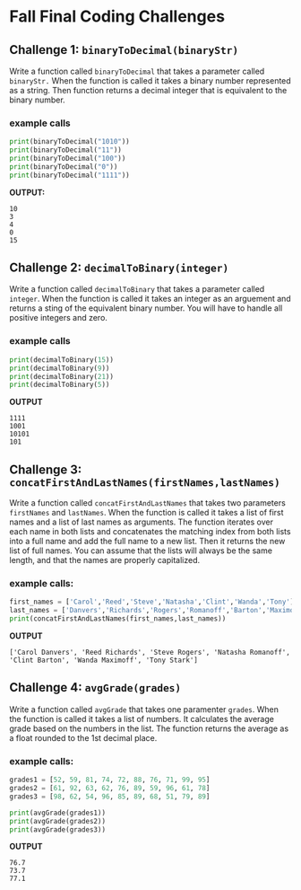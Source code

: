 # Fall Final Coding Challenges

## Challenge 1: `binaryToDecimal(binaryStr)`

Write a function called `binaryToDecimal` that takes a parameter called `binaryStr.` When the function is called it takes a binary number represented as a string. Then function returns a decimal integer that is equivalent to the binary number.

### example calls
```python
print(binaryToDecimal("1010"))
print(binaryToDecimal("11"))
print(binaryToDecimal("100"))
print(binaryToDecimal("0"))
print(binaryToDecimal("1111"))
```
**OUTPUT:** 
```
10
3
4
0
15
```

## Challenge 2: `decimalToBinary(integer)`

Write a function called `decimalToBinary` that takes a parameter called `integer`. When the function is called it takes an integer as an arguement and returns a sting of the equivalent binary number. You will have to handle all positive integers and zero.

### example calls
```python
print(decimalToBinary(15))
print(decimalToBinary(9))
print(decimalToBinary(21))
print(decimalToBinary(5))
```

**OUTPUT**
```
1111
1001
10101
101
```

## Challenge 3: `concatFirstAndLastNames(firstNames,lastNames)`

Write a function called `concatFirstAndLastNames` that takes two parameters `firstNames` and `lastNames`. When the function is called it takes a list of first names and a list of last names as arguments. The function iterates over each name in both lists and concatenates the matching index from both lists into a full name and add the full name to a new list. Then it returns the new list of full names. You can assume that the lists will always be the same length, and that the names are properly capitalized.

### example calls:
```python
first_names = ['Carol','Reed','Steve','Natasha','Clint','Wanda','Tony']
last_names = ['Danvers','Richards','Rogers','Romanoff','Barton','Maximoff','Stark']
print(concatFirstAndLastNames(first_names,last_names))
```
**OUTPUT**
```
['Carol Danvers', 'Reed Richards', 'Steve Rogers', 'Natasha Romanoff', 'Clint Barton', 'Wanda Maximoff', 'Tony Stark']
```

## Challenge 4: `avgGrade(grades)`

 Write a function called `avgGrade` that takes one paramenter `grades`. When the function is called it takes a list of numbers. It calculates the average grade based on the numbers in the list. The function returns the average as a float rounded to the 1st decimal place.

### example calls:
```python
grades1 = [52, 59, 81, 74, 72, 88, 76, 71, 99, 95]
grades2 = [61, 92, 63, 62, 76, 89, 59, 96, 61, 78]
grades3 = [98, 62, 54, 96, 85, 89, 68, 51, 79, 89]

print(avgGrade(grades1))
print(avgGrade(grades2))
print(avgGrade(grades3))
```

**OUTPUT**
```
76.7
73.7
77.1
```
